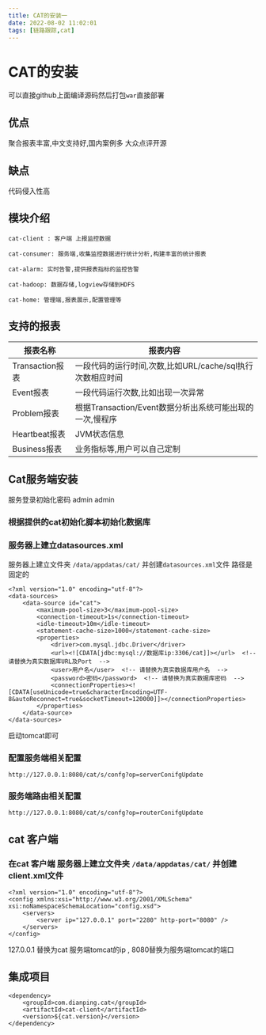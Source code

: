 ```yaml
---
title: CAT的安装一
date: 2022-08-02 11:02:01
tags: [链路跟踪,cat]
---
```

# CAT的安装
可以直接github上面编译源码然后打包`war`直接部署

## 优点
聚合报表丰富,中文支持好,国内案例多
大众点评开源

## 缺点
代码侵入性高
<!--more-->

## 模块介绍
```
cat-client : 客户端 上报监控数据

cat-consumer: 服务端,收集监控数据进行统计分析,构建丰富的统计报表

cat-alarm: 实时告警,提供报表指标的监控告警

cat-hadoop: 数据存储,logview存储到HDFS

cat-home: 管理端,报表展示,配置管理等

```

## 支持的报表

| 报表名称 | 报表内容 |
| --- | --- |
| Transaction报表 | 一段代码的运行时间,次数,比如URL/cache/sql执行次数相应时间 |
|Event报表|一段代码运行次数,比如出现一次异常|
|Problem报表|根据Transaction/Event数据分析出系统可能出现的一次,慢程序|
|Heartbeat报表|JVM状态信息|
|Business报表|业务指标等,用户可以自己定制|


## Cat服务端安装
服务登录初始化密码 admin admin
### 根据提供的cat初始化脚本初始化数据库

### 服务器上建立datasources.xml

服务器上建立文件夹 `/data/appdatas/cat/` 并创建`datasources.xml`文件
路径是固定的
```
<?xml version="1.0" encoding="utf-8"?>
<data-sources>
    <data-source id="cat">
        <maximum-pool-size>3</maximum-pool-size>
        <connection-timeout>1s</connection-timeout>
        <idle-timeout>10m</idle-timeout>
        <statement-cache-size>1000</statement-cache-size>
        <properties>
            <driver>com.mysql.jdbc.Driver</driver>
            <url><![CDATA[jdbc:mysql://数据库ip:3306/cat]]></url>  <!-- 请替换为真实数据库URL及Port  -->
            <user>用户名</user>  <!-- 请替换为真实数据库用户名  -->
            <password>密码</password>  <!-- 请替换为真实数据库密码  -->
            <connectionProperties><![CDATA[useUnicode=true&characterEncoding=UTF-8&autoReconnect=true&socketTimeout=120000]]></connectionProperties>
        </properties>
    </data-source>
</data-sources>
```
启动tomcat即可
### 配置服务端相关配置
```
http://127.0.0.1:8080/cat/s/confg?op=serverConifgUpdate
```
### 服务端路由相关配置
```
http://127.0.0.1:8080/cat/s/confg?op=routerConifgUpdate
```

## cat 客户端
### 在cat 客户端 服务器上建立文件夹 `/data/appdatas/cat/` 并创建client.xml文件
```
<?xml version="1.0" encoding="utf-8"?>
<config xmlns:xsi="http://www.w3.org/2001/XMLSchema" xsi:noNamespaceSchemaLocation="config.xsd">
    <servers>
        <server ip="127.0.0.1" port="2280" http-port="8080" />
    </servers>
</config>
```
127.0.0.1 替换为cat 服务端tomcat的ip , 8080替换为服务端tomcat的端口


## 集成项目
```
<dependency>
    <groupId>com.dianping.cat</groupId>
    <artifactId>cat-client</artifactId>
    <version>${cat.version}</version>
</dependency>
```
